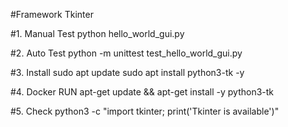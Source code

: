 #Framework	Tkinter

#1. Manual Test
python hello_world_gui.py

#2. Auto Test
python -m unittest test_hello_world_gui.py

#3. Install
sudo apt update
sudo apt install python3-tk -y

#4. Docker
RUN apt-get update && apt-get install -y python3-tk

#5. Check
python3 -c "import tkinter; print('Tkinter is available')"
